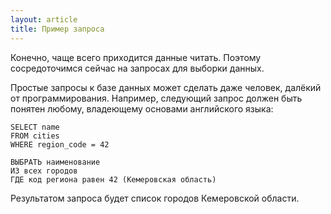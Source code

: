 ```yaml
---
layout: article
title: Пример запроса
---
```


Конечно, чаще всего приходится данные читать. Поэтому сосредоточимся сейчас на запросах для выборки данных.

Простые запросы к базе данных может сделать даже человек, далёкий от программирования. Например, следующий запрос должен быть понятен любому, владеющему основами английского языка:

    SELECT name
    FROM cities
    WHERE region_code = 42

    ВЫБРАТЬ наименование
    ИЗ всех городов
    ГДЕ код региона равен 42 (Кемеровская область)

Результатом запроса будет список городов Кемеровской области.
